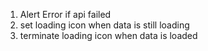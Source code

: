  1. Alert Error if api failed
 2. set loading icon when data is still loading
 3. terminate loading icon when data is loaded
 